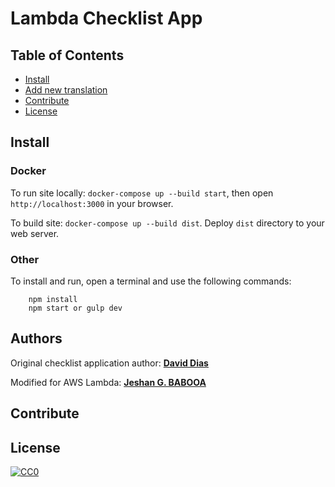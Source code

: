 # Lambda Checklist App

## Table of Contents

- [Install](#install)
- [Add new translation](#add-new-translation)
- [Contribute](#contribute)
- [License](#license)



## Install

### Docker
To run site locally: `docker-compose up --build start`, then open `http://localhost:3000` in your browser.

To build site: `docker-compose up --build dist`. Deploy `dist` directory to your web server.

### Other

To install and run, open a terminal and use the following commands:

```shell
    npm install
    npm start or gulp dev
```
## Authors

Original checklist application author:
**[David Dias](https://github.com/thedaviddias)**

Modified for AWS Lambda:
**[Jeshan G. BABOOA](https://github.com/jeshan)**

## Contribute

## License

[![CC0](https://i.creativecommons.org/p/zero/1.0/88x31.png)](https://creativecommons.org/publicdomain/zero/1.0/)

